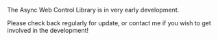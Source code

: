 The Async Web Control Library is in very early development.

Please check back regularly for update, or contact me if you wish to get involved in the development!
